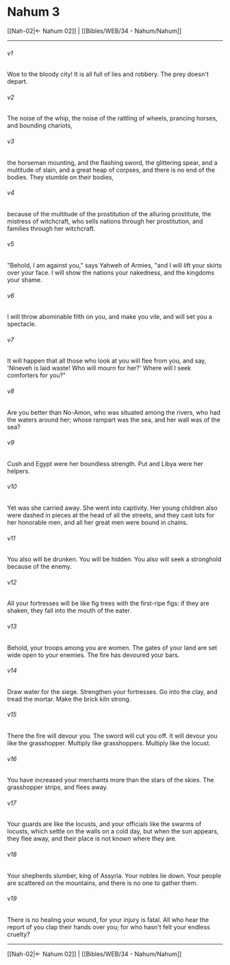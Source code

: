 # Nahum 3

[[Nah-02|← Nahum 02]] | [[Bibles/WEB/34 - Nahum/Nahum]]
***



###### v1 
Woe to the bloody city! It is all full of lies and robbery. The prey doesn't depart. 

###### v2 
The noise of the whip, the noise of the rattling of wheels, prancing horses, and bounding chariots, 

###### v3 
the horseman mounting, and the flashing sword, the glittering spear, and a multitude of slain, and a great heap of corpses, and there is no end of the bodies. They stumble on their bodies, 

###### v4 
because of the multitude of the prostitution of the alluring prostitute, the mistress of witchcraft, who sells nations through her prostitution, and families through her witchcraft. 

###### v5 
"Behold, I am against you," says Yahweh of Armies, "and I will lift your skirts over your face. I will show the nations your nakedness, and the kingdoms your shame. 

###### v6 
I will throw abominable filth on you, and make you vile, and will set you a spectacle. 

###### v7 
It will happen that all those who look at you will flee from you, and say, 'Nineveh is laid waste! Who will mourn for her?' Where will I seek comforters for you?" 

###### v8 
Are you better than No-Amon, who was situated among the rivers, who had the waters around her; whose rampart was the sea, and her wall was of the sea? 

###### v9 
Cush and Egypt were her boundless strength. Put and Libya were her helpers. 

###### v10 
Yet was she carried away. She went into captivity. Her young children also were dashed in pieces at the head of all the streets, and they cast lots for her honorable men, and all her great men were bound in chains. 

###### v11 
You also will be drunken. You will be hidden. You also will seek a stronghold because of the enemy. 

###### v12 
All your fortresses will be like fig trees with the first-ripe figs: if they are shaken, they fall into the mouth of the eater. 

###### v13 
Behold, your troops among you are women. The gates of your land are set wide open to your enemies. The fire has devoured your bars. 

###### v14 
Draw water for the siege. Strengthen your fortresses. Go into the clay, and tread the mortar. Make the brick kiln strong. 

###### v15 
There the fire will devour you. The sword will cut you off. It will devour you like the grasshopper. Multiply like grasshoppers. Multiply like the locust. 

###### v16 
You have increased your merchants more than the stars of the skies. The grasshopper strips, and flees away. 

###### v17 
Your guards are like the locusts, and your officials like the swarms of locusts, which settle on the walls on a cold day, but when the sun appears, they flee away, and their place is not known where they are. 

###### v18 
Your shepherds slumber, king of Assyria. Your nobles lie down. Your people are scattered on the mountains, and there is no one to gather them. 

###### v19 
There is no healing your wound, for your injury is fatal. All who hear the report of you clap their hands over you; for who hasn't felt your endless cruelty?

***
[[Nah-02|← Nahum 02]] | [[Bibles/WEB/34 - Nahum/Nahum]]
